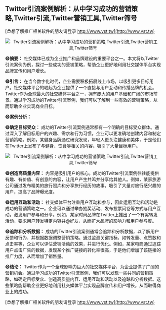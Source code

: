 ## **Twitter引流案例解析：从中学习成功的营销策略,Twitter引流,Twitter营销工具,Twitter筛号**

[😍想了解推广相关软件的朋友请登录 http://www.vst.tw](http://www.vst.tw)

 <center><img src="https://vst.tw/MP4/tuiguang/png/0.png" alt="Twitter引流案例解析：从中学习成功的营销策略,Twitter引流,Twitter营销工具,Twitter筛号"></center>

**😄摘要：**
社交媒体已成为企业推广和品牌建设的重要平台之一。本文将以Twitter引流案例为例，探讨一些成功的营销策略，帮助企业更好地利用社交媒体平台实现品牌宣传和用户增长。

**😄引言：**
在当今数字化时代，企业需要积极拓展线上市场，以吸引更多目标用户。社交媒体平台的崛起为企业提供了一个直接与用户互动和传播品牌的机会。Twitter作为全球最大的社交媒体平台之一，拥有庞大的用户基础和广阔的市场前景。通过学习成功的Twitter引流案例，我们可以了解到一些有效的营销策略，从而帮助企业实现商业目标。

**😄案例分析：**

**😄确定目标受众：**
成功的Twitter引流案例通常都有一个明确的目标受众群体。通过深入了解目标用户的兴趣、需求和行为习惯，企业可以更准确地创建内容和制定营销策略。例如，某健身品牌通过研究发现，年轻人更关注健康和美体，于是他们在Twitter上发布了与健身、饮食等相关的内容，吸引了大量目标用户。

 <center><img src="https://vst.tw/MP4/tuiguang/png/5.png" alt="Twitter引流案例解析：从中学习成功的营销策略,Twitter引流,Twitter营销工具,Twitter筛号"></center>

**😄创造高质量内容：**
内容是吸引用户的核心。成功的Twitter引流案例往往能提供有趣、有价值、有创意的内容，让用户产生共鸣并分享给其他人。例如，某家旅游公司通过发布精美的旅行照片和分享旅行经历的故事，吸引了大量对旅行感兴趣的用户，提高了品牌曝光度。

**😄运用互动和活动：**
社交媒体平台注重用户互动和参与，因此运用互动和活动是成功的营销策略之一。企业可以通过举办抽奖活动、发布投票问卷等方式与用户互动，激发用户参与和分享。例如，某家时尚品牌在Twitter上推出了一个有奖转发活动，要求用户转发特定内容并@好友，从而扩大品牌的影响力和用户参与度。

**😄追踪和分析数据：**
成功的Twitter引流案例通常会追踪和分析数据，以了解用户反馈和行为，并根据数据调整营销策略。通过监测关键指标，如转发量、点赞数和点击率等，企业可以评估营销活动的效果，并进行优化。例如，某家电商通过追踪用户点击广告的数据，发现某个推广链接的转化率很高，于是他们增加了该链接的推广力度，从而增加了销售量。

**😄结论：**
Twitter作为一个全球影响力巨大的社交媒体平台，为企业提供了广阔的营销机会。通过学习成功的Twitter引流案例，我们可以发现一些共同的营销策略，如确定目标受众、创造高质量内容、运用互动和活动以及追踪和分析数据。这些策略能帮助企业更好地利用社交媒体平台实现品牌宣传和用户增长，从而取得商业上的成功。

[😍想了解推广相关软件的朋友请登录 http://www.vst.tw](http://www.vst.tw)



